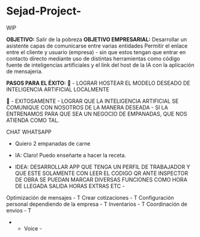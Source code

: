 # Sejad-Project-
WIP

**OBJETIVO:** Salir de la pobreza
**OBJETIVO EMPRESARIAL:** Desarrollar un asistente capas de comunicarse entre varias entidades 
Permitir el enlace entre el cliente y usuario (empresa) - sin que estos tengan que entrar en contacto directo mediante uso de distintas herramientas como código fuente de inteligencias artificiales y el link del host de la IA con la aplicación de mensajeria.

**PASOS PARA EL ÉXITO:** 
🥇 - LOGRAR HOSTEAR EL MODELO DESEADO DE INTELIGENCIA ARTIFICIAL LOCALMENTE

🥈 - EXITOSAMENTE - LOGRAR QUE LA INTELIGENCIA ARTIFICIAL SE COMUNIQUE CON NOSOTROS DE LA MANERA DESEADA - SI LA ENTRENAMOS PARA QUE SEA UN NEGOCIO DE EMPANADAS, QUE NOS ATIENDA COMO TAL.





CHAT WHATSAPP
- Quiero 2 empanadas de carne
- IA: Claro! Puedo enseñarte a hacer la receta.




- IDEA: DESARROLLAR APP QUE TENGA UN PERFIL DE TRABAJADOR Y QUE ESTE SOLAMENTE CON LEER EL CODIGO QR ANTE INSPECTOR DE OBRA SE PUEDAN MARCAR DIVERSAS FUNCIONES COMO HORA DE LLEGADA SALIDA HORAS EXTRAS ETC -

Optimización de mensajes - T
Crear cotizaciones - T
Configuración personal dependiendo de la empresa - T
Inventarios - T
Coordinación de envios - T

- * Voice -
 
